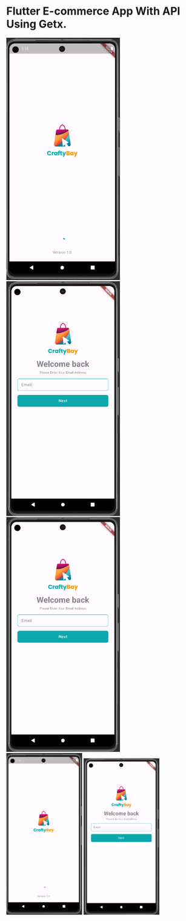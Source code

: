 # Flutter E-commerce App With API Using Getx.

<div style="display: inline-block;">
  <img src="assets/images/output/splash_page.png" alt="splash Screen" width="300"/>
  <img src="assets/images/output/email_verify.png" alt="splash Screen" width="300"/>
  <img src="assets/images/output/email_verify.png" alt="splash Screen" width="300"/>

</div>

<div style="display: inline-block;">
  <img src="assets/images/output/splash_page.png" alt="splash Screen" width="200"/>
  <img src="assets/images/output/email_verify.png" alt="splash Screen" width="200"/>
</div>




 
